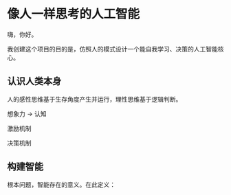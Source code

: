 # 像人一样思考的人工智能

嗨，你好。

我创建这个项目的目的是，仿照人的模式设计一个能自我学习、决策的人工智能核心。

## 认识人类本身

人的感性思维基于生存角度产生并运行，理性思维基于逻辑判断。

想象力 -> 认知

激励机制

决策机制

## 构建智能

根本问题，智能存在的意义。在此定义：